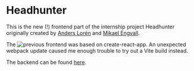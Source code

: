 # Headhunter

This is the new (!) frontend part of the internship project Headhunter originally created by [Anders Lorén](https://github.com/andersloren) and [Mikael Engvall](https://github.com/mikaelengvall).

The ![previous frontend](https://github.com/andersloren/headhunter-frontend) was based on create-react-app. An unexpected webpack update caused me enough trouble to try out a Vite build instead.

The backend can be found [here](https://github.com/andersloren/headhunter).
